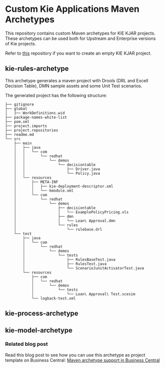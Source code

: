 
# Custom Kie Applications Maven Archetypes
This repository contains custom Maven archetypes for KIE KJAR projects. These archetypes can be used both for Upstream and Enterprise versions of Kie projects.

Refer to [this](https://github.com/kiegroup/droolsjbpm-knowledge/tree/master/kie-archetypes/kie-kjar-archetype) repository if you want to create an empty KIE KJAR project.

## kie-rules-archetype
This archetype generates a maven project with Drools (DRL and Excell Decision Table), DMN sample assets and some Unit Test scenarios.

The generated project has the following structure:

```
├── gitignore
├── global
│   ├── WorkDefinitions.wid
├── package-names-white-list
├── pom.xml
├── project.imports
├── project.repositories
├── readme.md
└── src
    ├── main
    │   ├── java
    │   │   └── com
    │   │       └── redhat
    │   │           └── demos
    │   │               └── decisiontable
    │   │                   ├── Driver.java
    │   │                   └── Policy.java
    │   └── resources
    │       ├── META-INF
    │       │   ├── kie-deployment-descriptor.xml
    │       │   └── kmodule.xml
    │       └── com
    │           └── redhat
    │               └── demos
    │                   ├── decisiontable
    │                   │   └── ExamplePolicyPricing.xls
    │                   ├── dmn
    │                   │   └── Loan\ Approval.dmn
    │                   └── rules
    │                       └── rulebase.drl
    └── test
        ├── java
        │   └── com
        │       └── redhat
        │           └── demos
        │               └── tests
        │                   ├── RulesBaseTest.java
        │                   ├── RulesTest.java
        │                   └── ScenarioJunitActivatorTest.java
        └── resources
            ├── com
            │   └── redhat
            │       └── demos
            │           └── tests
            │               └── Loan\ Approval\ Test.scesim
            └── logback-test.xml
```

## kie-process-archetype

## kie-model-archetype

### Related blog post
Read this blog post to see how you can use this archetype as project template on Business Central: 
[Maven archetype support in Business Central](https://medium.com/kie-foundation/maven-archetype-support-in-business-central-b5fdf5e98556)
 
